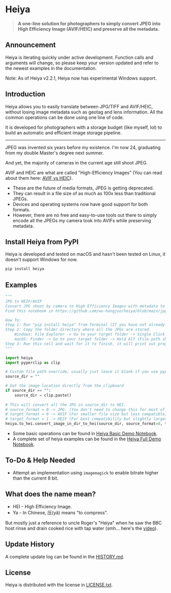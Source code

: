 # Heiya

> **A one-line solution for photographers to simply convert JPEG into High Efficiency Image (AVIF/HEIC) and preserve all the metadata.**

## Announcement
Heiya is iterating quickly under active development. 
Function calls and arguments will change, so please keep your version updated and refer to the newest examples in the documentation.

Note: As of Heiya v2.2.1, Heiya now has experimental Windows support.

## Introduction
Heiya allows you to easily translate between JPG/TIFF and AVIF/HEIC, without losing image metadata such as geotag and lens information. All the common operations can be done using one line of code.

It is developed for photographers with a storage budget (like myself, lol) to build an automatic and efficient image storage pipeline.

***

JPEG was invented six years before my existence.
I'm now 24, graduating from my double Master's degree next summer.

And yet, the majority of cameras in the current age still shoot JPEG.

AVIF and HEIC are what are called "High-Efficiency Images" (You can read about them here: [AVIF vs HEIC](https://www.winxdvd.com/ios-android-mobile/avif-vs-heic.htm)). 
* These are the future of media formats, JPEG is getting deprecated.
* They can result in a file size of as much as 100x less than traditional JPEGs.
* Devices and operating systems now have good support for both formats.
* However, there are no free and easy-to-use tools out there to simply encode all the JPEGs my camera took into AVIFs while preserving metadata.

## Install Heiya from PyPI
Heiya is developed and tested on macOS and hasn't been tested on Linux, it doesn't support Windows for now.
  
```python
pip install heiya
```

## Examples
```python
"""
JPG to HEIF/AVIF
Convert JPG shoot by camera to High Efficiency Images with metadata to import to iCloud photo library.
Find this notebook in https://github.com/wu-hongjun/heiya/blob/main/jpg_avif.ipynb

How To:
Step 1: Run "pip install heiya" from Terminal (If you have not already done so).
Step 2: Copy the folder directory where all the JPGs are stored.
    Windows: File Explorer -> Go to your target folder -> Single Click address bar -> Copy the file path in address bar.
    macOS: Finder -> Go to your target folder -> Hold Alt (File path should apper in bottom left) -> Right click on folder and copy file path.
Step 3: Run this cell and wait for it to finish, it will print out progress below.
"""

import heiya
import pyperclip as clip

# Custom file path override, usually just leave it blank if you use pyperclip
source_dir = ""

# Get the image location directly from the clipboard
if source_dir == "":
    source_dir = clip.paste()
    
# This will convert all the JPG in source_dir to HEI.
# source_format = 0 -> JPG. (You don't need to change this for most of the time, you can also set to 1 for PNG.)
# target_format = 0 -> AVIF (For smaller file size but less compatible, requires iOS 16/macOS Ventura or higher).
# target_format = 1 -> HEIF (For best compatibility but slightly larger file size, requires additional extension to open on Windows).
heiya.to_hei.convert_image_in_dir_to_hei(source_dir, source_format=0, target_format=1)
```
* Some basic operations can be found in [Heiya Basic Demo Notebook](https://github.com/wu-hongjun/heiya/blob/main/heiya_basic_demo.ipynb).
* A complete set of heiya examples can be found in the [Heiya Full Demo Notebook](https://github.com/wu-hongjun/heiya/blob/main/heiya_full_demo.ipynb).

## To-Do & Help Needed
* Attempt an implementation using `imagemagick` to enable bitrate higher than the current 8 bit.

## What does the name mean?

* HEI - High Efficiency Image.
* Ya - In Chinese, 压(yā) means "to compress".

But mostly just a reference to uncle Roger's "Heiya" when he saw the BBC host rinse and drain cooked rice with tap water (smh... here's the [video](https://youtu.be/53me-ICi_f8)).

## Update History

A complete update log can be found in the [HISTORY.md](https://github.com/wu-hongjun/heiya/blob/main/HISTORY.md).

## License
Heiya is distributed with the license in [LICENSE.txt](https://github.com/wu-hongjun/heiya/blob/main/LICENSE.txt).
